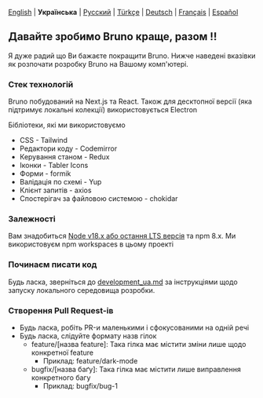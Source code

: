 [English](/contributing.md) | **Українська** | [Русский](/contributing_ru.md) | [Türkçe](/contributing_tr.md) | [Deutsch](/contributing_de.md) | [Français](/contributing_fr.md) | [Español](/contributing_es.md)

## Давайте зробимо Bruno краще, разом !!

Я дуже радий що Ви бажаєте покращити Bruno. Нижче наведені вказівки як розпочати розробку Bruno на Вашому комп'ютері.

### Стек технологій

Bruno побудований на Next.js та React. Також для десктопної версії (яка підтримує локальні колекції) використовується Electron

Бібліотеки, які ми використовуємо

- CSS - Tailwind
- Редактори коду - Codemirror
- Керування станом - Redux
- Іконки - Tabler Icons
- Форми - formik
- Валідація по схемі - Yup
- Клієнт запитів - axios
- Спостерігач за файловою системою - chokidar

### Залежності

Вам знадобиться [Node v18.x або остання LTS версія](https://nodejs.org/en/) та npm 8.x. Ми використовуєм npm workspaces в цьому проекті

### Починаєм писати код

Будь ласка, зверніться до [development_ua.md](docs/development_ua.md) за інструкціями щодо запуску локального середовища розробки.

### Створення Pull Request-ів

- Будь ласка, робіть PR-и маленькими і сфокусованими на одній речі
- Будь ласка, слідуйте формату назв гілок
  - feature/[назва feature]: Така гілка має містити зміни лише щодо конкретної feature
    - Приклад: feature/dark-mode
  - bugfix/[назва баґу]: Така гілка має містити лише виправлення конкретного багу
    - Приклад: bugfix/bug-1
